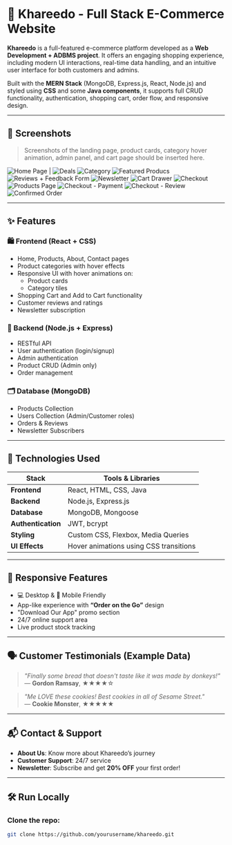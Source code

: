 # 🛒 Khareedo - Full Stack E-Commerce Website

**Khareedo** is a full-featured e-commerce platform developed as a **Web Development + ADBMS project**. It offers an engaging shopping experience, including modern UI interactions, real-time data handling, and an intuitive user interface for both customers and admins.

Built with the **MERN Stack** (MongoDB, Express.js, React, Node.js) and styled using **CSS** and some **Java components**, it supports full CRUD functionality, authentication, shopping cart, order flow, and responsive design.

---

## 📸 Screenshots

> Screenshots of the landing page, product cards, category hover animation, admin panel, and cart page should be inserted here.

![Home Page](screenshots/homepage.png) |
![Deals](screenshots/deals.png) 
![Category](screenshots/category.png) 
![Featured Producs](screenshots/fproducts.png) 
![Reviews + Feedback Form](screenshots/form.png) 
![Newsletter](screenshots/newsletter.png) 
![Cart Drawer](screenshots/cartdrawer.png) 
![Checkout](screenshots/checkout.png) 
![Products Page](screenshots/products.png) 
![Checkout - Payment](screenshots/checkout2.png) 
![Checkout - Review](screenshots/checkout3.png) 
![Confirmed Order](screenshots/orderconfirmed.png) 

---

## ✨ Features

### 🛍️ Frontend (React + CSS)
- Home, Products, About, Contact pages
- Product categories with hover effects
- Responsive UI with hover animations on:
  - Product cards  
  - Category tiles
- Shopping Cart and Add to Cart functionality
- Customer reviews and ratings
- Newsletter subscription

### 🔐 Backend (Node.js + Express)
- RESTful API
- User authentication (login/signup)
- Admin authentication
- Product CRUD (Admin only)
- Order management

### 🗂️ Database (MongoDB)
- Products Collection
- Users Collection (Admin/Customer roles)
- Orders & Reviews
- Newsletter Subscribers

---


## 🧪 Technologies Used

| Stack           | Tools & Libraries                          |
|----------------|---------------------------------------------|
| **Frontend**    | React, HTML, CSS, Java                     |
| **Backend**     | Node.js, Express.js                        |
| **Database**    | MongoDB, Mongoose                          |
| **Authentication** | JWT, bcrypt                             |
| **Styling**     | Custom CSS, Flexbox, Media Queries         |
| **UI Effects**  | Hover animations using CSS transitions     |

---

## 📱 Responsive Features

- 💻 Desktop & 📱 Mobile Friendly
- App-like experience with **“Order on the Go”** design
- "Download Our App" promo section
- 24/7 online support area
- Live product stock tracking

---

## 🗣️ Customer Testimonials (Example Data)

> _"Finally some bread that doesn't taste like it was made by donkeys!"_  
— **Gordon Ramsay**, ★★★★☆

> _"Me LOVE these cookies! Best cookies in all of Sesame Street."_  
— **Cookie Monster**, ★★★★★

---

## 📬 Contact & Support

- **About Us**: Know more about Khareedo’s journey
- **Customer Support**: 24/7 service
- **Newsletter**: Subscribe and get **20% OFF** your first order!

---

## 🛠️ Run Locally

### Clone the repo:
```bash
git clone https://github.com/yourusername/khareedo.git
